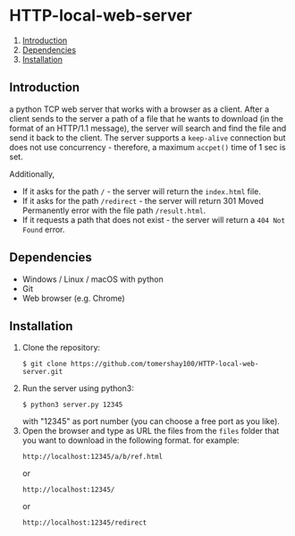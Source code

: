 # HTTP-local-web-server
1. [Introduction](#introduction)
2. [Dependencies](#dependencies)  
3. [Installation](#installation)


## Introduction
a python TCP web server that works with a browser as a client. After a client sends to the server a path of a file that he wants to download (in the format of an HTTP/1.1 message), the server will search and find the file and send it back to the client. The server supports a ```keep-alive``` connection but does not use concurrency - therefore, a maximum ```accpet()``` time of 1 sec is set.

Additionally,
* If it asks for the path `/` - the server will return the ```index.html``` file.
* If it asks for the path `/redirect` - the server will return 301 Moved Permanently error with the file path ```/result.html```.
* If it requests a path that does not exist - the server will return a ```404 Not Found``` error.

## Dependencies
* Windows / Linux / macOS with python
* Git
* Web browser (e.g. Chrome)

## Installation
1. Clone the repository:  
    ```
    $ git clone https://github.com/tomershay100/HTTP-local-web-server.git
    ```
2. Run the server using python3:
    ```
    $ python3 server.py 12345
    ```
    with "12345" as port number (you can choose a free port as you like).
3. Open the browser and type as URL the files from the ```files``` folder that you want to download in the following format. for example:
    ```
    http://localhost:12345/a/b/ref.html
    ```
    or
    ```
    http://localhost:12345/
    ```
    or
    ```
    http://localhost:12345/redirect
    ```
    

